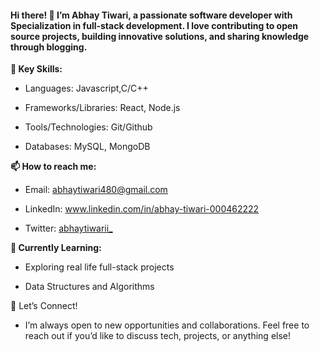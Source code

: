 #### Hi there! 👋 I’m Abhay Tiwari, a passionate software developer with Specialization in full-stack development. I love contributing to open source projects, building innovative solutions, and sharing knowledge through blogging.

**🌟 Key Skills:**

- Languages: Javascript,C/C++

- Frameworks/Libraries: React, Node.js

- Tools/Technologies: Git/Github

- Databases: MySQL, MongoDB


**📫 How to reach me:**

- Email: abhaytiwari480@gmail.com

- LinkedIn: www.linkedin.com/in/abhay-tiwari-000462222

- Twitter: [abhaytiwarii_](https://x.com/abhaytiwarii_)

**🌱 Currently Learning:**

- Exploring real life full-stack projects

- Data Structures and Algorithms

💬 Let’s Connect!

- I’m always open to new opportunities and collaborations. Feel free to reach out if you’d like to discuss tech, projects, or anything else!

  

